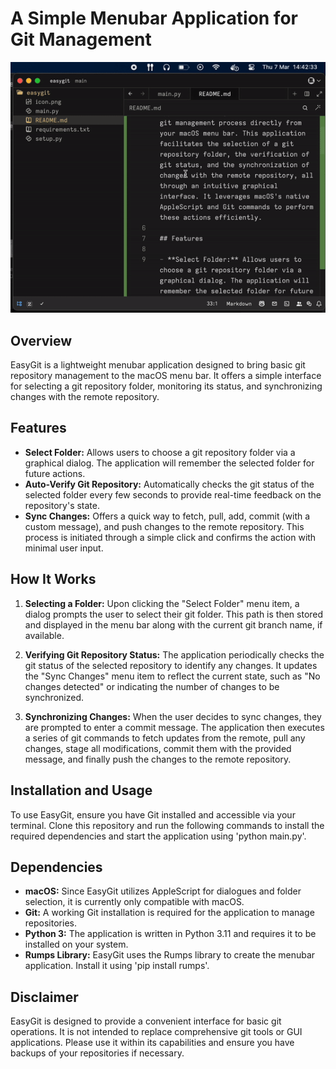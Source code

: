 # A Simple Menubar Application for Git Management

![Demo of App](https://github.com/NilsSlui/easygit/blob/main/demo.gif?raw=true)

## Overview

EasyGit is a lightweight menubar application designed to bring basic git repository management to the macOS menu bar. It offers a simple interface for selecting a git repository folder, monitoring its status, and synchronizing changes with the remote repository.

## Features

- **Select Folder:** Allows users to choose a git repository folder via a graphical dialog. The application will remember the selected folder for future actions.
- **Auto-Verify Git Repository:** Automatically checks the git status of the selected folder every few seconds to provide real-time feedback on the repository's state.
- **Sync Changes:** Offers a quick way to fetch, pull, add, commit (with a custom message), and push changes to the remote repository. This process is initiated through a simple click and confirms the action with minimal user input.

## How It Works

1. **Selecting a Folder:** Upon clicking the "Select Folder" menu item, a dialog prompts the user to select their git folder. This path is then stored and displayed in the menu bar along with the current git branch name, if available.

2. **Verifying Git Repository Status:** The application periodically checks the git status of the selected repository to identify any changes. It updates the "Sync Changes" menu item to reflect the current state, such as "No changes detected" or indicating the number of changes to be synchronized.

3. **Synchronizing Changes:** When the user decides to sync changes, they are prompted to enter a commit message. The application then executes a series of git commands to fetch updates from the remote, pull any changes, stage all modifications, commit them with the provided message, and finally push the changes to the remote repository.

## Installation and Usage

To use EasyGit, ensure you have Git installed and accessible via your terminal. Clone this repository and run the following commands to install the required dependencies and start the application using 'python main.py'.

## Dependencies

- **macOS:** Since EasyGit utilizes AppleScript for dialogues and folder selection, it is currently only compatible with macOS.
- **Git:** A working Git installation is required for the application to manage repositories.
- **Python 3:** The application is written in Python 3.11 and requires it to be installed on your system.
- **Rumps Library:** EasyGit uses the Rumps library to create the menubar application. Install it using 'pip install rumps'.

## Disclaimer

EasyGit is designed to provide a convenient interface for basic git operations. It is not intended to replace comprehensive git tools or GUI applications. Please use it within its capabilities and ensure you have backups of your repositories if necessary.
